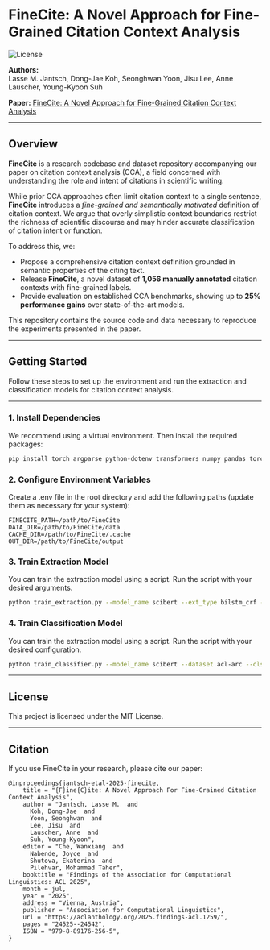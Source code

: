 # FineCite: A Novel Approach for Fine-Grained Citation Context Analysis

![License](https://img.shields.io/badge/license-MIT-blue.svg)

**Authors:**  
Lasse M. Jantsch, Dong-Jae Koh, Seonghwan Yoon, Jisu Lee, Anne Lauscher, Young-Kyoon Suh

**Paper:** [FineCite: A Novel Approach for Fine-Grained Citation Context Analysis](https://aclanthology.org/2025.findings-acl.1259/)

---

## Overview

**FineCite** is a research codebase and dataset repository accompanying our paper on citation context analysis (CCA), a field concerned with understanding the role and intent of citations in scientific writing.

While prior CCA approaches often limit citation context to a single sentence, **FineCite** introduces a *fine-grained and semantically motivated* definition of citation context. We argue that overly simplistic context boundaries restrict the richness of scientific discourse and may hinder accurate classification of citation intent or function.

To address this, we:

- Propose a comprehensive citation context definition grounded in semantic properties of the citing text.
- Release **FineCite**, a novel dataset of **1,056 manually annotated** citation contexts with fine-grained labels.
- Provide evaluation on established CCA benchmarks, showing up to **25% performance gains** over state-of-the-art models.

This repository contains the source code and data necessary to reproduce the experiments presented in the paper.

---

## Getting Started

Follow these steps to set up the environment and run the extraction and classification models for citation context analysis.

---

### 1. Install Dependencies

We recommend using a virtual environment. Then install the required packages:

```bash
pip install torch argparse python-dotenv transformers numpy pandas torchmetrics peft bitsandbytes
```

### 2. Configure Environment Variables

Create a .env file in the root directory and add the following paths (update them as necessary for your system):

```
FINECITE_PATH=/path/to/FineCite
DATA_DIR=/path/to/FineCite/data
CACHE_DIR=/path/to/FineCite/.cache
OUT_DIR=/path/to/FineCite/output
```

### 3. Train Extraction Model
You can train the extraction model using a script. Run the script with your desired arguments.

```bash
python train_extraction.py --model_name scibert --ext_type bilstm_crf --save_model
```

### 4. Train Classification Model

You can train the extraction model using a script. Run the script with your desired configuration. 

```bash
python train_classifier.py --model_name scibert --dataset acl-arc --cls_type weighted --save_model
```
---

## License

This project is licensed under the MIT License.

---

## Citation

If you use FineCite in your research, please cite our paper:

```
@inproceedings{jantsch-etal-2025-finecite,
    title = "{F}ine{C}ite: A Novel Approach For Fine-Grained Citation Context Analysis",
    author = "Jantsch, Lasse M.  and
      Koh, Dong-Jae  and
      Yoon, Seonghwan  and
      Lee, Jisu  and
      Lauscher, Anne  and
      Suh, Young-Kyoon",
    editor = "Che, Wanxiang  and
      Nabende, Joyce  and
      Shutova, Ekaterina  and
      Pilehvar, Mohammad Taher",
    booktitle = "Findings of the Association for Computational Linguistics: ACL 2025",
    month = jul,
    year = "2025",
    address = "Vienna, Austria",
    publisher = "Association for Computational Linguistics",
    url = "https://aclanthology.org/2025.findings-acl.1259/",
    pages = "24525--24542",
    ISBN = "979-8-89176-256-5",
}
```
